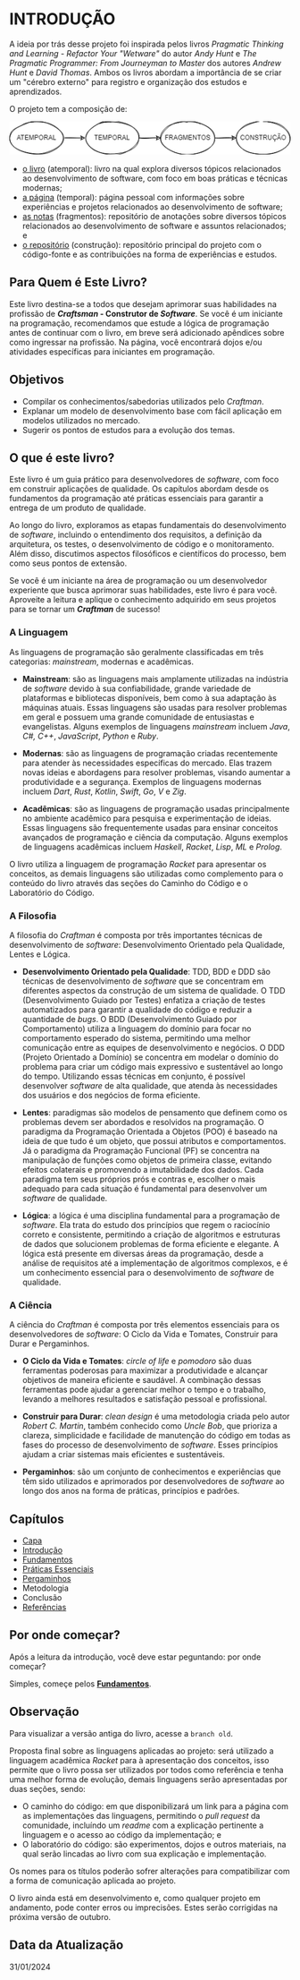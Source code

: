 # INTRODUÇÃO

A ideia por trás desse projeto foi inspirada pelos livros _Pragmatic Thinking and Learning - Refactor Your "Wetware"_ do autor _Andy Hunt_ e _The Pragmatic Programmer: From Journeyman to Master_ dos autores _Andrew Hunt_ e _David Thomas_. Ambos os livros abordam a importância de se criar um "cérebro externo" para registro e organização dos estudos e aprendizados.

O projeto tem a composição de:

![Composição do Projeto](./assets/introduction-project-composition.png 'Composição do Projeto')

- [o livro](https://github.com/mdssjc/mds/ 'o livro') (atemporal): livro na qual explora diversos tópicos relacionados ao desenvolvimento de software, com foco em boas práticas e técnicas modernas;
- [a página](https://marcelo-mds.dev/ 'a página') (temporal): página pessoal com informações sobre experiências e projetos relacionados ao desenvolvimento de software;
- [as notas](https://github.com/mdssjc/mds-notes/ 'as notas') (fragmentos): repositório de anotações sobre diversos tópicos relacionados ao desenvolvimento de software e assuntos relacionados; e
- [o repositório](https://github.com/mdssjc/ 'o repositório') (construção): repositório principal do projeto com o código-fonte e as contribuições na forma de experiências e estudos.

## Para Quem é Este Livro?

Este livro destina-se a todos que desejam aprimorar suas habilidades na profissão de **_Craftsman_ - Construtor de _Software_**. Se você é um iniciante na programação, recomendamos que estude a lógica de programação antes de continuar com o livro, em breve será adicionado apêndices sobre como ingressar na profissão. Na página, você encontrará dojos e/ou atividades específicas para iniciantes em programação.

## Objetivos

- Compilar os conhecimentos/sabedorias utilizados pelo _Craftman_.
- Explanar um modelo de desenvolvimento base com fácil aplicação em modelos utilizados no mercado.
- Sugerir os pontos de estudos para a evolução dos temas.

## O que é este livro?

Este livro é um guia prático para desenvolvedores de _software_, com foco em construir aplicações de qualidade. Os capítulos abordam desde os fundamentos da programação até práticas essenciais para garantir a entrega de um produto de qualidade.

Ao longo do livro, exploramos as etapas fundamentais do desenvolvimento de _software_, incluindo o entendimento dos requisitos, a definição da arquitetura, os testes, o desenvolvimento de código e o monitoramento. Além disso, discutimos aspectos filosóficos e científicos do processo, bem como seus pontos de extensão.

Se você é um iniciante na área de programação ou um desenvolvedor experiente que busca aprimorar suas habilidades, este livro é para você. Aproveite a leitura e aplique o conhecimento adquirido em seus projetos para se tornar um **_Craftman_** de sucesso!

### A Linguagem

As linguagens de programação são geralmente classificadas em três categorias: _mainstream_, modernas e acadêmicas.

- **Mainstream**: são as linguagens mais amplamente utilizadas na indústria de _software_ devido à sua confiabilidade, grande variedade de plataformas e bibliotecas disponíveis, bem como à sua adaptação às máquinas atuais. Essas linguagens são usadas para resolver problemas em geral e possuem uma grande comunidade de entusiastas e evangelistas. Alguns exemplos de linguagens _mainstream_ incluem _Java_, _C#,_ _C++_, _JavaScript_, _Python_ e _Ruby_.

- **Modernas**: são as linguagens de programação criadas recentemente para atender às necessidades específicas do mercado. Elas trazem novas ideias e abordagens para resolver problemas, visando aumentar a produtividade e a segurança. Exemplos de linguagens modernas incluem _Dart_, _Rust_, _Kotlin_, _Swift_, _Go_, _V_ e _Zig_.

- **Acadêmicas**: são as linguagens de programação usadas principalmente no ambiente acadêmico para pesquisa e experimentação de ideias. Essas linguagens são frequentemente usadas para ensinar conceitos avançados de programação e ciência da computação. Alguns exemplos de linguagens acadêmicas incluem _Haskell_, _Racket_, _Lisp_, _ML_ e _Prolog_.

O livro utiliza a linguagem de programação _Racket_ para apresentar os conceitos, as demais linguagens são utilizadas como complemento para o conteúdo do livro através das seções do Caminho do Código e o Laboratório do Código.

### A Filosofia

A filosofia do _Craftman_ é composta por três importantes técnicas de desenvolvimento de _software_: Desenvolvimento Orientado pela Qualidade, Lentes e Lógica.

- **Desenvolvimento Orientado pela Qualidade**: TDD, BDD e DDD são técnicas de desenvolvimento de _software_ que se concentram em diferentes aspectos da construção de um sistema de qualidade. O TDD (Desenvolvimento Guiado por Testes) enfatiza a criação de testes automatizados para garantir a qualidade do código e reduzir a quantidade de _bugs_. O BDD (Desenvolvimento Guiado por Comportamento) utiliza a linguagem do domínio para focar no comportamento esperado do sistema, permitindo uma melhor comunicação entre as equipes de desenvolvimento e negócios. O DDD (Projeto Orientado a Domínio) se concentra em modelar o domínio do problema para criar um código mais expressivo e sustentável ao longo do tempo. Utilizando essas técnicas em conjunto, é possível desenvolver _software_ de alta qualidade, que atenda às necessidades dos usuários e dos negócios de forma eficiente.

- **Lentes**: paradigmas são modelos de pensamento que definem como os problemas devem ser abordados e resolvidos na programação. O paradigma da Programação Orientada a Objetos (POO) é baseado na ideia de que tudo é um objeto, que possui atributos e comportamentos. Já o paradigma da Programação Funcional (PF) se concentra na manipulação de funções como objetos de primeira classe, evitando efeitos colaterais e promovendo a imutabilidade dos dados. Cada paradigma tem seus próprios prós e contras e, escolher o mais adequado para cada situação é fundamental para desenvolver um _software_ de qualidade.

- **Lógica**: a lógica é uma disciplina fundamental para a programação de _software_. Ela trata do estudo dos princípios que regem o raciocínio correto e consistente, permitindo a criação de algoritmos e estruturas de dados que solucionem problemas de forma eficiente e elegante. A lógica está presente em diversas áreas da programação, desde a análise de requisitos até a implementação de algoritmos complexos, e é um conhecimento essencial para o desenvolvimento de _software_ de qualidade.

### A Ciência

A ciência do _Craftman_ é composta por três elementos essenciais para os desenvolvedores de _software_: O Ciclo da Vida e Tomates, Construir para Durar e Pergaminhos.

- **O Ciclo da Vida e Tomates**: _circle of life_ e _pomodoro_ são duas ferramentas poderosas para maximizar a produtividade e alcançar objetivos de maneira eficiente e saudável. A combinação dessas ferramentas pode ajudar a gerenciar melhor o tempo e o trabalho, levando a melhores resultados e satisfação pessoal e profissional.

- **Construir para Durar**: _clean design_ é uma metodologia criada pelo autor _Robert C. Martin_, também conhecido como _Uncle Bob_, que prioriza a clareza, simplicidade e facilidade de manutenção do código em todas as fases do processo de desenvolvimento de _software_. Esses princípios ajudam a criar sistemas mais eficientes e sustentáveis.

- **Pergaminhos**: são um conjunto de conhecimentos e experiências que têm sido utilizados e aprimorados por desenvolvedores de _software_ ao longo dos anos na forma de práticas, princípios e padrões.

## Capítulos

- [Capa](cover.md 'Capa')
- [Introdução](readme.md 'Introdução')
- [Fundamentos](foundations/readme.md 'Fundamentos')
- [Práticas Essenciais](essential-practices/readme.md 'Práticas Essenciais')
- [Pergaminhos](scrolls/readme.md 'Pergaminhos')
- Metodologia
- Conclusão
- [Referências](references.md 'Referências')

## Por onde começar?

Após a leitura da introdução, você deve estar peguntando: por onde começar?

Simples, começe pelos [**Fundamentos**](foundations/readme.md 'fundamentos').

## Observação

Para visualizar a versão antiga do livro, acesse a `branch old`.

Proposta final sobre as linguagens aplicadas ao projeto: será utilizado a linguagem acadêmica _Racket_ para à apresentação dos conceitos, isso permite que o livro possa ser utilizados por todos como referência e tenha uma melhor forma de evolução, demais linguagens serão apresentadas por duas seções, sendo:

- O caminho do código: em que disponibilizará um link para a página com as implementações das linguagens, permitindo o _pull request_ da comunidade, incluíndo um _readme_ com a explicação pertinente a linguagem e o acesso ao código da implementação; e
- O laboratório do código: são experimentos, dojos e outros materiais, na qual serão lincadas ao livro com sua explicação e implementação.

Os nomes para os títulos poderão sofrer alterações para compatibilizar com a forma de comunicação aplicada ao projeto.

O livro ainda está em desenvolvimento e, como qualquer projeto em andamento, pode conter erros ou imprecisões. Estes serão corrigidas na próxima versão de outubro.

## Data da Atualização

31/01/2024
